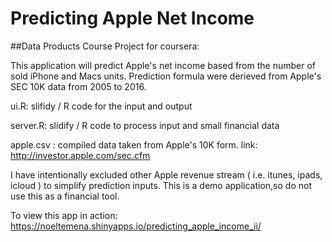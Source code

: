 # Predicting Apple Net Income

##Data Products Course Project for coursera:

This application will predict Apple's net income based from the number of sold iPhone and Macs units.
Prediction formula were derieved from Apple's SEC 10K data from 2005 to 2016.

ui.R: slifidy / R code for the input and output

server.R: slidify / R code to process input and small financial data

apple.csv : compiled data taken from Apple's 10K form. link: http://investor.apple.com/sec.cfm 

I have intentionally excluded other Apple revenue stream ( i.e. itunes, ipads, icloud ) to simplify prediction inputs.
This is a demo application,so do not use this as a financial tool.

To view this app in action: https://noeltemena.shinyapps.io/predicting_apple_income_ii/
